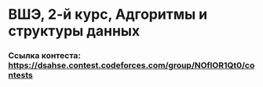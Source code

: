 # ВШЭ, 2-й курс, Адгоритмы и структуры данных

### Ссылка контеста: https://dsahse.contest.codeforces.com/group/NOflOR1Qt0/contests
